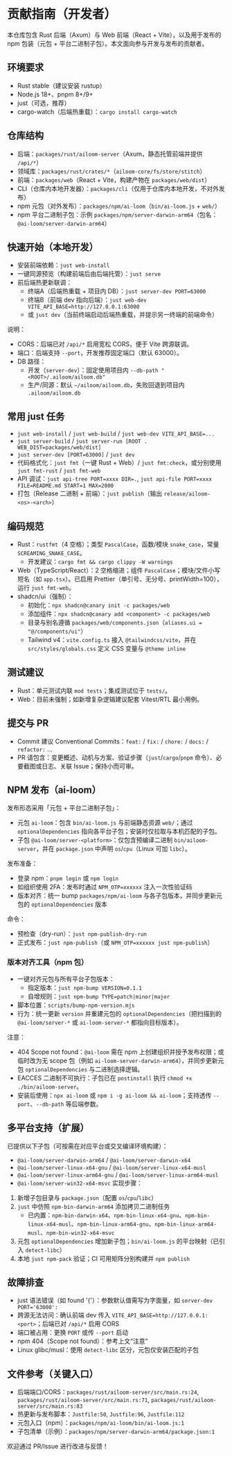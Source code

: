 # 贡献指南（开发者）

本仓库包含 Rust 后端（Axum）与 Web 前端（React + Vite），以及用于发布的 npm 包装（元包 + 平台二进制子包）。本文面向参与开发与发布的贡献者。

## 环境要求
- Rust stable（建议安装 rustup）
- Node.js 18+、pnpm 8+/9+
- just（可选，推荐）
- cargo-watch（后端热重载）：`cargo install cargo-watch`

## 仓库结构
- 后端：`packages/rust/ailoom-server`（Axum，静态托管前端并提供 `/api/*`）
- 领域库：`packages/rust/crates/*`（`ailoom-core/fs/store/stitch`）
- 前端：`packages/web`（React + Vite，构建产物在 `packages/web/dist`）
- CLI（仓库内本地开发器）：`packages/cli`（仅用于仓库内本地开发，不对外发布）
- npm 元包（对外发布）：`packages/npm/ai-loom`（`bin/ai-loom.js` + `web/`）
- npm 平台二进制子包：示例 `packages/npm/server-darwin-arm64`（包名：`@ai-loom/server-darwin-arm64`）

## 快速开始（本地开发）
- 安装前端依赖：`just web-install`
- 一键同源预览（构建前端后由后端托管）：`just serve`
- 前后端热更新联调：
  - 终端A（后端热重载 + 项目内 DB）：`just server-dev PORT=63000`
  - 终端B（前端 dev 指向后端）：`just web-dev VITE_API_BASE=http://127.0.0.1:63000`
  - 或 `just dev`（当前终端启动后端热重载，并提示另一终端的前端命令）

说明：
- CORS：后端已对 `/api/*` 启用宽松 CORS，便于 Vite 跨源联调。
- 端口：后端支持 `--port`，开发推荐固定端口（默认 63000）。
- DB 路径：
  - 开发（`server-dev`）：固定使用项目内 `--db-path "<ROOT>/.ailoom/ailoom.db"`
  - 生产/同源：默认 `~/ailoom/ailoom.db`，失败回退到项目内 `.ailoom/ailoom.db`

## 常用 just 任务
- `just web-install` / `just web-build` / `just web-dev VITE_API_BASE=...`
- `just server-build` / `just server-run [ROOT . WEB_DIST=packages/web/dist]`
- `just server-dev [PORT=63000]` / `just dev`
- 代码格式化：`just fmt`（一键 Rust + Web）/ `just fmt:check`，或分别使用 `just fmt-rust` / `just fmt-web`
- API 调试：`just api-tree PORT=xxxx DIR=.`, `just api-file PORT=xxxx FILE=README.md START=1 MAX=2000`
- 打包（Release 二进制 + 前端）：`just publish`（输出 `release/ailoom-<os>-<arch>`）

## 编码规范
- Rust：`rustfmt`（4 空格）；类型 `PascalCase`，函数/模块 `snake_case`，常量 `SCREAMING_SNAKE_CASE`。
  - 开发建议：`cargo fmt && cargo clippy -W warnings`
- Web（TypeScript/React）：2 空格缩进；组件 `PascalCase`；模块/文件小写短名（如 `app.tsx`）。已启用 Prettier（单引号、无分号、printWidth=100），运行 `just fmt-web`。
- shadcn/ui（强制）：
  - 初始化：`npx shadcn@canary init -c packages/web`
  - 添加组件：`npx shadcn@canary add <component> -c packages/web`
  - 目录与别名遵循 `packages/web/components.json`（`aliases.ui = "@/components/ui"`）
  - Tailwind v4：`vite.config.ts` 接入 `@tailwindcss/vite`，并在 `src/styles/globals.css` 定义 CSS 变量与 `@theme inline`

## 测试建议
- Rust：单元测试内联 `mod tests`；集成测试位于 `tests/`。
- Web：目前未强制；如新增复杂逻辑建议配套 Vitest/RTL 最小用例。

## 提交与 PR
- Commit 建议 Conventional Commits：`feat:` / `fix:` / `chore:` / `docs:` / `refactor:` …
- PR 请包含：变更概述、动机与方案、验证步骤（`just`/`cargo`/`pnpm` 命令）、必要截图或日志、关联 Issue；保持小而可审。

## NPM 发布（ai-loom）
发布形态采用「元包 + 平台二进制子包」：
- 元包 `ai-loom`：包含 `bin/ai-loom.js` 与前端静态资源 `web/`；通过 `optionalDependencies` 指向各平台子包；安装时仅拉取与本机匹配的子包。
- 子包 `@ai-loom/server-<platform>`：仅包含预编译二进制 `bin/ailoom-server`，并在 `package.json` 中声明 `os`/`cpu`（Linux 可加 `libc`）。

发布准备：
- 登录 npm：`pnpm login` 或 `npm login`
- 如组织使用 2FA：发布时通过 `NPM_OTP=xxxxxx` 注入一次性验证码
- 版本对齐：统一 bump `packages/npm/ai-loom` 与各子包版本，并同步更新元包的 `optionalDependencies` 版本

命令：
- 预检查（dry-run）：`just npm-publish-dry-run`
- 正式发布：`just npm-publish`（或 `NPM_OTP=xxxxxx just npm-publish`）

### 版本对齐工具（npm 包）
- 一键对齐元包与所有平台子包版本：
  - 指定版本：`just npm-bump VERSION=0.1.1`
  - 自增规则：`just npm-bump TYPE=patch|minor|major`
- 脚本位置：`scripts/bump-npm-version.mjs`
- 行为：统一更新 `version` 并重建元包的 `optionalDependencies`（把扫描到的 `@ai-loom/server-*` 或 `ai-loom-server-*` 都指向目标版本）。

注意：
- 404 Scope not found：`@ai-loom` 需在 npm 上创建组织并授予发布权限；或临时改为无 scope 包（例如 `ai-loom-server-darwin-arm64`），并同步更新元包 `optionalDependencies` 与二进制选择逻辑。
- EACCES 二进制不可执行：子包已在 `postinstall` 执行 `chmod +x ./bin/ailoom-server`。
- 安装后使用：`npx ai-loom` 或 `npm i -g ai-loom && ai-loom`；支持透传 `--port`、`--db-path` 等后端参数。

## 多平台支持（扩展）
已提供以下子包（可按需在对应平台或交叉编译环境构建）：
- `@ai-loom/server-darwin-arm64` / `@ai-loom/server-darwin-x64`
- `@ai-loom/server-linux-x64-gnu` / `@ai-loom/server-linux-x64-musl`
- `@ai-loom/server-linux-arm64-gnu` / `@ai-loom/server-linux-arm64-musl`
- `@ai-loom/server-win32-x64-msvc`
实现步骤：
1) 新增子包目录与 `package.json`（配置 `os`/`cpu`/`libc`）
2) `just` 中仿照 `npm-bin-darwin-arm64` 添加拷贝二进制任务
   - 已内置：`npm-bin-darwin-x64`、`npm-bin-linux-x64-gnu`、`npm-bin-linux-x64-musl`、`npm-bin-linux-arm64-gnu`、`npm-bin-linux-arm64-musl`、`npm-bin-win32-x64-msvc`
3) 元包 `optionalDependencies` 增加新子包；`bin/ai-loom.js` 的平台映射（已引入 `detect-libc`）
4) 本地 `just npm-pack` 验证；CI 可用矩阵分别构建并 `npm publish`

## 故障排查
- just 语法错误（如 found '{'）：参数默认值需写为字面量，如 `server-dev PORT='63000':`
- 跨源无法访问：确认前端 dev 传入 `VITE_API_BASE=http://127.0.0.1:<port>`；后端已对 `/api/*` 启用 CORS
- 端口被占用：更换 `PORT` 或传 `--port` 启动
- npm 404（Scope not found）：参考上文“注意”
- Linux glibc/musl：使用 `detect-libc` 区分，元包仅安装匹配的子包

## 文件参考（关键入口）
- 后端端口/CORS：`packages/rust/ailoom-server/src/main.rs:24`, `packages/rust/ailoom-server/src/main.rs:71`, `packages/rust/ailoom-server/src/main.rs:83`
- 热更新与发布脚本：`Justfile:50`, `Justfile:96`, `Justfile:112`
- 元包入口（npm）：`packages/npm/ai-loom/bin/ai-loom.js:1`
- 子包清单（示例）：`packages/npm/server-darwin-arm64/package.json:1`

欢迎通过 PR/Issue 进行改进与反馈！
